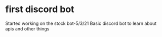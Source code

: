 # first discord bot
Started working on the stock bot-5/3/21
Basic discord bot to learn about apis and other things



